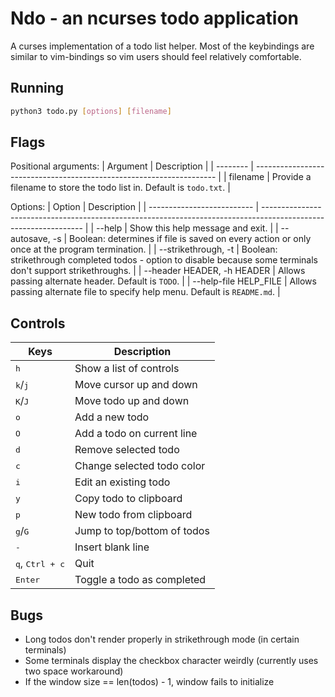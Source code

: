# Ndo - an ncurses todo application

A curses implementation of a todo list helper. Most of the keybindings are similar to vim-bindings so vim users should feel relatively comfortable.

## Running

```bash
python3 todo.py [options] [filename]
```

## Flags

Positional arguments:
| Argument | Description                                                          |
| -------- | -------------------------------------------------------------------- |
| filename | Provide a filename to store the todo list in. Default is `todo.txt`. |

Options:
| Option                     | Description                                                                                                     |
| -------------------------- | --------------------------------------------------------------------------------------------------------------- |
| --help                     | Show this help message and exit.                                                                                |
| --autosave, -s             | Boolean: determines if file is saved on every action or only once at the program termination.                   |
| --strikethrough, -t        | Boolean: strikethrough completed todos - option to disable because some terminals don't support strikethroughs. |
| --header HEADER, -h HEADER | Allows passing alternate header. Default is `TODO`.                                                             |
| --help-file HELP_FILE      | Allows passing alternate file to specify help menu. Default is `README.md`.                                     |

## Controls

| Keys                              | Description                 |
| --------------------------------- | --------------------------- |
| <kbd>h</kbd>                      | Show a list of controls     |
| <kbd>k</kbd>/<kbd>j</kbd>         | Move cursor up and down     |
| <kbd>K</kbd>/<kbd>J</kbd>         | Move todo up and down       |
| <kbd>o</kbd>                      | Add a new todo              |
| <kbd>O</kbd>                      | Add a todo on current line  |
| <kbd>d</kbd>                      | Remove selected todo        |
| <kbd>c</kbd>                      | Change selected todo color  |
| <kbd>i</kbd>                      | Edit an existing todo       |
| <kbd>y</kbd>                      | Copy todo to clipboard      |
| <kbd>p</kbd>                      | New todo from clipboard     |
| <kbd>g</kbd>/<kbd>G</kbd>         | Jump to top/bottom of todos |
| <kbd>-</kbd>                      | Insert blank line           |
| <kbd>q</kbd>, <kbd>Ctrl + c</kbd> | Quit                        |
| <kbd>Enter</kbd>                  | Toggle a todo as completed  |

## Bugs

- Long todos don't render properly in strikethrough mode (in certain terminals)
- Some terminals display the checkbox character weirdly (currently uses two space workaround)
- If the window size == len(todos) - 1, window fails to initialize
